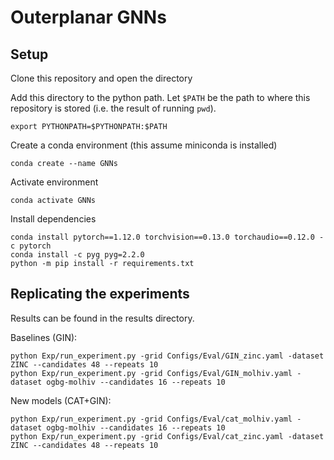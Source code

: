 # Outerplanar GNNs
## Setup
Clone this repository and open the directory

Add this directory to the python path. Let `$PATH` be the path to where this repository is stored (i.e. the result of running `pwd`).
```
export PYTHONPATH=$PYTHONPATH:$PATH
```

Create a conda environment (this assume miniconda is installed)
```
conda create --name GNNs
```

Activate environment
```
conda activate GNNs
```

Install dependencies
```
conda install pytorch==1.12.0 torchvision==0.13.0 torchaudio==0.12.0 -c pytorch
conda install -c pyg pyg=2.2.0
python -m pip install -r requirements.txt
```

## Replicating the experiments
Results can be found in the results directory.

Baselines (GIN):
```
python Exp/run_experiment.py -grid Configs/Eval/GIN_zinc.yaml -dataset ZINC --candidates 48 --repeats 10
python Exp/run_experiment.py -grid Configs/Eval/GIN_molhiv.yaml -dataset ogbg-molhiv --candidates 16 --repeats 10
```

New models (CAT+GIN):
```
python Exp/run_experiment.py -grid Configs/Eval/cat_molhiv.yaml -dataset ogbg-molhiv --candidates 16 --repeats 10
python Exp/run_experiment.py -grid Configs/Eval/cat_zinc.yaml -dataset ZINC --candidates 48 --repeats 10
```
